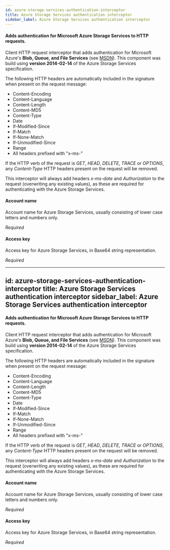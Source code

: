 ```yaml
---
id: azure-storage-services-authentication-interceptor
title: Azure Storage Services authentication interceptor
sidebar_label: Azure Storage Services authentication interceptor
---
```

#### Adds authentication for Microsoft Azure Storage Services to HTTP requests.
Client HTTP request interceptor that adds authentication for Microsoft Azure's <b>Blob, Queue, and File Services</b> (see <a href="http://msdn.microsoft.com/en-us/library/azure/dd179428.aspx" target="_blank">MSDN</a>). This component was build using <b>version 2014-02-14</b> of the Azure Storage Services specification.

The following HTTP headers are automatically included in the signature when present on the request message:
 - Content-Encoding
 - Content-Language
 - Content-Length
 - Content-MD5
 - Content-Type
 - Date
 - If-Modified-Since
 - If-Match
 - If-None-Match
 - If-Unmodified-Since
 - Range
 - All headers prefixed with "x-ms-"

If the HTTP verb of the request is <i>GET</i>, <i>HEAD</i>, <i>DELETE</i>, <i>TRACE</i> or <i>OPTIONS</i>, any <i>Content-Type</i> HTTP headers present on the request will be removed.

This interceptor will always add headers <i>x-ms-date</i> and <i>Authorization</i> to the request (overwriting any existing values), as these are required for authenticating with the Azure Storage Services.

#### Account name
Account name for Azure Storage Services, usually consisting of lower case letters and numbers only.

<i>Required</i>

#### Access key
Access key for Azure Storage Services, in Base64 string representation.

<i>Required</i>

---
id: azure-storage-services-authentication-interceptor
title: Azure Storage Services authentication interceptor
sidebar_label: Azure Storage Services authentication interceptor
---
#### Adds authentication for Microsoft Azure Storage Services to HTTP requests.
Client HTTP request interceptor that adds authentication for Microsoft Azure's <b>Blob, Queue, and File Services</b> (see <a href="http://msdn.microsoft.com/en-us/library/azure/dd179428.aspx" target="_blank">MSDN</a>). This component was build using <b>version 2014-02-14</b> of the Azure Storage Services specification.

The following HTTP headers are automatically included in the signature when present on the request message:
 - Content-Encoding
 - Content-Language
 - Content-Length
 - Content-MD5
 - Content-Type
 - Date
 - If-Modified-Since
 - If-Match
 - If-None-Match
 - If-Unmodified-Since
 - Range
 - All headers prefixed with "x-ms-"

If the HTTP verb of the request is <i>GET</i>, <i>HEAD</i>, <i>DELETE</i>, <i>TRACE</i> or <i>OPTIONS</i>, any <i>Content-Type</i> HTTP headers present on the request will be removed.

This interceptor will always add headers <i>x-ms-date</i> and <i>Authorization</i> to the request (overwriting any existing values), as these are required for authenticating with the Azure Storage Services.

#### Account name
Account name for Azure Storage Services, usually consisting of lower case letters and numbers only.

<i>Required</i>

#### Access key
Access key for Azure Storage Services, in Base64 string representation.

<i>Required</i>

